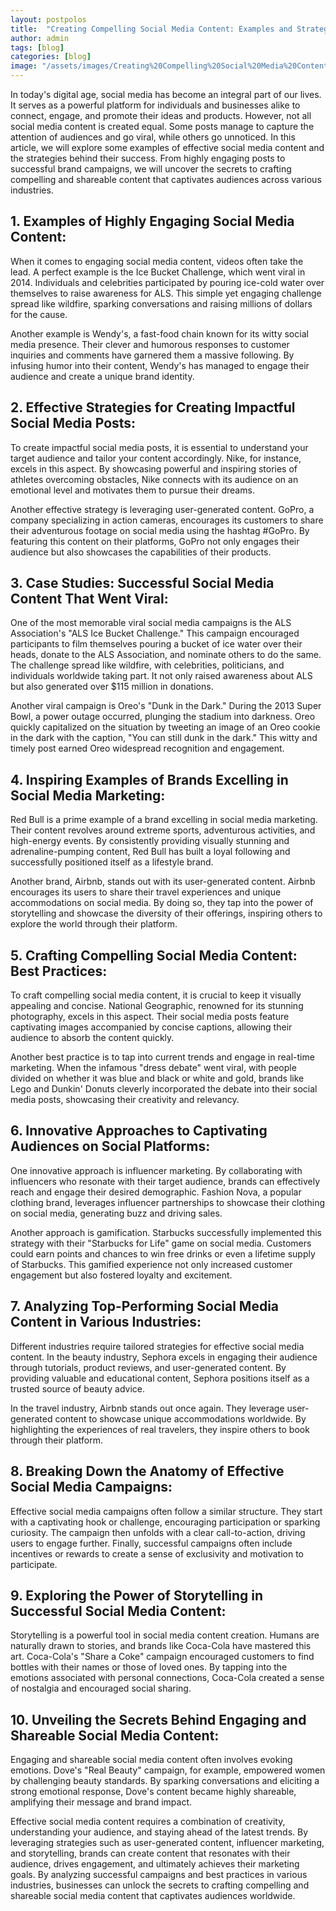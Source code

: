 ```yaml
---
layout: postpolos
title:  "Creating Compelling Social Media Content: Examples and Strategies"
author: admin
tags: [blog]
categories: [blog]
image: "/assets/images/Creating%20Compelling%20Social%20Media%20Content%20Examples%20and%20Strategies%20.jpeg"
---
```




<p>In today's digital age, social media has become an integral part of our lives. It serves as a powerful platform for individuals and businesses alike to connect, engage, and promote their ideas and products. However, not all social media content is created equal. Some posts manage to capture the attention of audiences and go viral, while others go unnoticed. In this article, we will explore some examples of effective social media content and the strategies behind their success. From highly engaging posts to successful brand campaigns, we will uncover the secrets to crafting compelling and shareable content that captivates audiences across various industries.</p>
<h2>1. Examples of Highly Engaging Social Media Content:</h2>
<p>When it comes to engaging social media content, videos often take the lead. A perfect example is the Ice Bucket Challenge, which went viral in 2014. Individuals and celebrities participated by pouring ice-cold water over themselves to raise awareness for ALS. This simple yet engaging challenge spread like wildfire, sparking conversations and raising millions of dollars for the cause.</p>
<p>Another example is Wendy's, a fast-food chain known for its witty social media presence. Their clever and humorous responses to customer inquiries and comments have garnered them a massive following. By infusing humor into their content, Wendy's has managed to engage their audience and create a unique brand identity.</p>
<h2>2. Effective Strategies for Creating Impactful Social Media Posts:</h2>
<p>To create impactful social media posts, it is essential to understand your target audience and tailor your content accordingly. Nike, for instance, excels in this aspect. By showcasing powerful and inspiring stories of athletes overcoming obstacles, Nike connects with its audience on an emotional level and motivates them to pursue their dreams.</p>
<p>Another effective strategy is leveraging user-generated content. GoPro, a company specializing in action cameras, encourages its customers to share their adventurous footage on social media using the hashtag #GoPro. By featuring this content on their platforms, GoPro not only engages their audience but also showcases the capabilities of their products.</p>
<h2>3. Case Studies: Successful Social Media Content That Went Viral:</h2>
<p>One of the most memorable viral social media campaigns is the ALS Association's &quot;ALS Ice Bucket Challenge.&quot; This campaign encouraged participants to film themselves pouring a bucket of ice water over their heads, donate to the ALS Association, and nominate others to do the same. The challenge spread like wildfire, with celebrities, politicians, and individuals worldwide taking part. It not only raised awareness about ALS but also generated over $115 million in donations.</p>
<p>Another viral campaign is Oreo's &quot;Dunk in the Dark.&quot; During the 2013 Super Bowl, a power outage occurred, plunging the stadium into darkness. Oreo quickly capitalized on the situation by tweeting an image of an Oreo cookie in the dark with the caption, &quot;You can still dunk in the dark.&quot; This witty and timely post earned Oreo widespread recognition and engagement.</p>
<h2>4. Inspiring Examples of Brands Excelling in Social Media Marketing:</h2>
<p>Red Bull is a prime example of a brand excelling in social media marketing. Their content revolves around extreme sports, adventurous activities, and high-energy events. By consistently providing visually stunning and adrenaline-pumping content, Red Bull has built a loyal following and successfully positioned itself as a lifestyle brand.</p>
<p>Another brand, Airbnb, stands out with its user-generated content. Airbnb encourages its users to share their travel experiences and unique accommodations on social media. By doing so, they tap into the power of storytelling and showcase the diversity of their offerings, inspiring others to explore the world through their platform.</p>
<h2>5. Crafting Compelling Social Media Content: Best Practices:</h2>
<p>To craft compelling social media content, it is crucial to keep it visually appealing and concise. National Geographic, renowned for its stunning photography, excels in this aspect. Their social media posts feature captivating images accompanied by concise captions, allowing their audience to absorb the content quickly.</p>
<p>Another best practice is to tap into current trends and engage in real-time marketing. When the infamous &quot;dress debate&quot; went viral, with people divided on whether it was blue and black or white and gold, brands like Lego and Dunkin' Donuts cleverly incorporated the debate into their social media posts, showcasing their creativity and relevancy.</p>
<h2>6. Innovative Approaches to Captivating Audiences on Social Platforms:</h2>
<p>One innovative approach is influencer marketing. By collaborating with influencers who resonate with their target audience, brands can effectively reach and engage their desired demographic. Fashion Nova, a popular clothing brand, leverages influencer partnerships to showcase their clothing on social media, generating buzz and driving sales.</p>
<p>Another approach is gamification. Starbucks successfully implemented this strategy with their &quot;Starbucks for Life&quot; game on social media. Customers could earn points and chances to win free drinks or even a lifetime supply of Starbucks. This gamified experience not only increased customer engagement but also fostered loyalty and excitement.</p>
<h2>7. Analyzing Top-Performing Social Media Content in Various Industries:</h2>
<p>Different industries require tailored strategies for effective social media content. In the beauty industry, Sephora excels in engaging their audience through tutorials, product reviews, and user-generated content. By providing valuable and educational content, Sephora positions itself as a trusted source of beauty advice.</p>
<p>In the travel industry, Airbnb stands out once again. They leverage user-generated content to showcase unique accommodations worldwide. By highlighting the experiences of real travelers, they inspire others to book through their platform.</p>
<h2>8. Breaking Down the Anatomy of Effective Social Media Campaigns:</h2>
<p>Effective social media campaigns often follow a similar structure. They start with a captivating hook or challenge, encouraging participation or sparking curiosity. The campaign then unfolds with a clear call-to-action, driving users to engage further. Finally, successful campaigns often include incentives or rewards to create a sense of exclusivity and motivation to participate.</p>
<h2>9. Exploring the Power of Storytelling in Successful Social Media Content:</h2>
<p>Storytelling is a powerful tool in social media content creation. Humans are naturally drawn to stories, and brands like Coca-Cola have mastered this art. Coca-Cola's &quot;Share a Coke&quot; campaign encouraged customers to find bottles with their names or those of loved ones. By tapping into the emotions associated with personal connections, Coca-Cola created a sense of nostalgia and encouraged social sharing.</p>
<h2>10. Unveiling the Secrets Behind Engaging and Shareable Social Media Content:</h2>
<p>Engaging and shareable social media content often involves evoking emotions. Dove's &quot;Real Beauty&quot; campaign, for example, empowered women by challenging beauty standards. By sparking conversations and eliciting a strong emotional response, Dove's content became highly shareable, amplifying their message and brand impact.</p>
<p>Effective social media content requires a combination of creativity, understanding your audience, and staying ahead of the latest trends. By leveraging strategies such as user-generated content, influencer marketing, and storytelling, brands can create content that resonates with their audience, drives engagement, and ultimately achieves their marketing goals. By analyzing successful campaigns and best practices in various industries, businesses can unlock the secrets to crafting compelling and shareable social media content that captivates audiences worldwide.</p>
